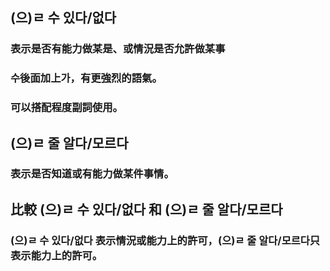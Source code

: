 ## (으)ㄹ 수 있다/없다

### 表示是否有能力做某是、或情況是否允許做某事
### 수後面加上가，有更強烈的語氣。
### 可以搭配程度副詞使用。

## (으)ㄹ 줄 알다/모르다

### 表示是否知道或有能力做某件事情。

## 比較 (으)ㄹ 수 있다/없다 和 (으)ㄹ 줄 알다/모르다
### (으)ㄹ 수 있다/없다 表示情況或能力上的許可，(으)ㄹ 줄 알다/모르다只表示能力上的許可。